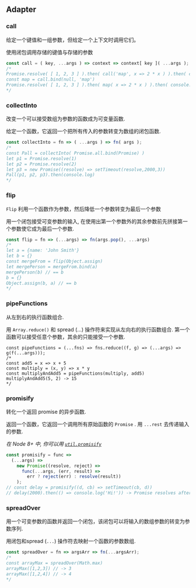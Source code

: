 ## Adapter

### call

给定一个键值和一组参数，但给定一个上下文时调用它们。

使用闭包调用存储的键值与存储的参数  

```js
const call = ( key, ...args ) => context => context[ key ]( ...args );
/*
Promise.resolve( [ 1, 2, 3 ] ).then( call('map', x => 2 * x ) ).then( console.log ) //[ 2, 4, 6 ]
const map = call.bind(null, 'map')
Promise.resolve( [ 1, 2, 3 ] ).then( map( x => 2 * x ) ).then( console.log ) //[ 2, 4, 6 ]
*/
```

### collectInto

改变一个可以接受数组为参数的函数成为可变量函数.

给定一个函数，它返回一个把所有传入的参数转变为数组的闭包函数.

```js
const collectInto = fn => ( ...args ) => fn( args );
/*
const Pall = collectInto( Promise.all.bind(Promise) )
let p1 = Promise.resolve(1)
let p2 = Promise.resolve(2)
let p3 = new Promise((resolve) => setTimeout(resolve,2000,3))
Pall(p1, p2, p3).then(console.log)
*/
```

### flip

`Flip` 利用一个函数作为参数，然后降低一个参数转变为最后一个参数

用一个闭包接受可变参数的输入, 在使用出第一个参数外的其余参数前先拼接第一个参数使它成为最后一个参数.

```js
const flip = fn => (...args) => fn(args.pop(), ...args)
/*
let a = {name: 'John Smith'}
let b = {}
const mergeFrom = flip(Object.assign)
let mergePerson = mergeFrom.bind(a)
mergePerson(b) // == b
b = {}
Object.assign(b, a) // == b
*/
```

### pipeFunctions

从左到右的执行函数组合.

用 `Array.reduce()` 和 spread (...) 操作符来实现从左向右的执行函数组合. 第一个函数可以接受任意个参数，其余的只能接受一个参数.

```
const pipeFunctions = (...fns) => fns.reduce((f, g) => (...args) => g(f(...args)));
/*
const add5 = x => x + 5
const multiply = (x, y) => x * y
const multiplyAndAdd5 = pipeFunctions(multiply, add5)
multiplyAndAdd5(5, 2) -> 15
*/
```

### promisify

转化一个返回 promise 的异步函数.

返回一个函数，它返回一个调用所有原始函数的 `Promise` .
用 `...rest` 去传递输入的参数.

*在 Node 8+ 中, 你可以用 [`util.promisify`](https://nodejs.org/api/util.html#util_util_promisify_original)*

```js
const promisify = func =>
  (...args) =>
    new Promise((resolve, reject) =>
      func(...args, (err, result) =>
        err ? reject(err) : resolve(result))
    );
// const delay = promisify((d, cb) => setTimeout(cb, d))
// delay(2000).then(() => console.log('Hi!')) -> Promise resolves after 2s
```


### spreadOver

用一个可变参数的函数并返回一个闭包，该闭包可以将输入的数组参数的转变为参数序列.

用闭包和spread (`...`) 操作符去映射一个函数的参数数组.

```js
const spreadOver = fn => argsArr => fn(...argsArr);
/*
const arrayMax = spreadOver(Math.max)
arrayMax([1,2,3]) // -> 3
arrayMax([1,2,4]) // -> 4
*/
```
